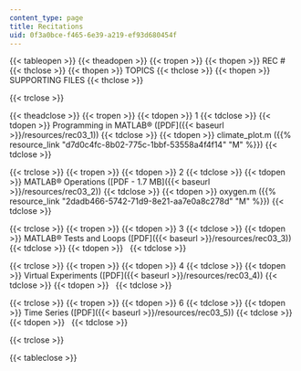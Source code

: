 ```yaml
---
content_type: page
title: Recitations
uid: 0f3a0bce-f465-6e39-a219-ef93d680454f
---
```


{{< tableopen >}}
{{< theadopen >}}
{{< tropen >}}
{{< thopen >}}
REC #
{{< thclose >}}
{{< thopen >}}
TOPICS
{{< thclose >}}
{{< thopen >}}
SUPPORTING FILES
{{< thclose >}}

{{< trclose >}}

{{< theadclose >}}
{{< tropen >}}
{{< tdopen >}}
1
{{< tdclose >}}
{{< tdopen >}}
Programming in MATLAB® ([PDF]({{< baseurl >}}/resources/rec03_1))
{{< tdclose >}}
{{< tdopen >}}
climate\_plot.m ({{% resource_link "d7d0c4fc-8b02-775c-1bbf-53558a4f4f14" "M" %}})
{{< tdclose >}}

{{< trclose >}}
{{< tropen >}}
{{< tdopen >}}
2
{{< tdclose >}}
{{< tdopen >}}
MATLAB® Operations ([PDF - 1.7 MB]({{< baseurl >}}/resources/rec03_2))
{{< tdclose >}}
{{< tdopen >}}
oxygen.m ({{% resource_link "2dadb466-5742-71d9-8e21-aa7e0a8c278d" "M" %}})
{{< tdclose >}}

{{< trclose >}}
{{< tropen >}}
{{< tdopen >}}
3
{{< tdclose >}}
{{< tdopen >}}
MATLAB® Tests and Loops ([PDF]({{< baseurl >}}/resources/rec03_3))
{{< tdclose >}}
{{< tdopen >}}
 
{{< tdclose >}}

{{< trclose >}}
{{< tropen >}}
{{< tdopen >}}
4
{{< tdclose >}}
{{< tdopen >}}
Virtual Experiments ([PDF]({{< baseurl >}}/resources/rec03_4))
{{< tdclose >}}
{{< tdopen >}}
 
{{< tdclose >}}

{{< trclose >}}
{{< tropen >}}
{{< tdopen >}}
6
{{< tdclose >}}
{{< tdopen >}}
Time Series ([PDF]({{< baseurl >}}/resources/rec03_5))
{{< tdclose >}}
{{< tdopen >}}
 
{{< tdclose >}}

{{< trclose >}}

{{< tableclose >}}